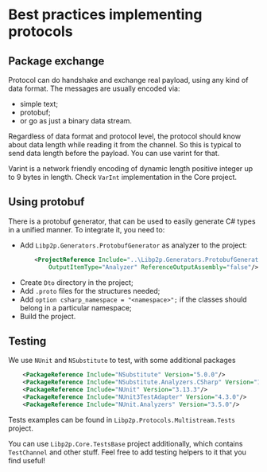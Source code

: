 # Best practices implementing protocols

## Package exchange

Protocol can do handshake and exchange real payload, using any kind of data format. The messages are usually encoded via:
- simple text;
- protobuf;
- or go as just a binary data stream.

Regardless of data format and protocol level, the protocol should know about data length while reading it from the channel.
So this is typical to send data length before the payload. You can use varint for that.

Varint is a network friendly encoding of dynamic length positive integer up to 9 bytes in length. Check `VarInt` implementation in the Core project.

## Using protobuf

There is a protobuf generator, that can be used to easily generate C# types in a unified manner. To integrate it, you need to:
- Add `Libp2p.Generators.ProtobufGenerator` as analyzer to the project:
  ```xml
      <ProjectReference Include="..\Libp2p.Generators.ProtobufGenerator\Libp2p.Generators.ProtobufGenerator.csproj" 
          OutputItemType="Analyzer" ReferenceOutputAssembly="false"/>
  ```
- Create `Dto` directory in the project;
- Add `.proto` files for the structures needed;
- Add `option csharp_namespace = "<namespace>";` if the classes should belong in a particular namespace;
- Build the project.

## Testing 

We use `NUnit` and `NSubstitute` to test, with some additional packages
```xml
    <PackageReference Include="NSubstitute" Version="5.0.0"/>
    <PackageReference Include="NSubstitute.Analyzers.CSharp" Version="1.0.16"/>
    <PackageReference Include="NUnit" Version="3.13.3"/>
    <PackageReference Include="NUnit3TestAdapter" Version="4.3.0"/>
    <PackageReference Include="NUnit.Analyzers" Version="3.5.0"/>
```

Tests examples can be found in `Libp2p.Protocols.Multistream.Tests` project.

You can use `Libp2p.Core.TestsBase` project additionally, which contains `TestChannel` and other stuff. Feel free to add testing helpers to it that you find useful!
